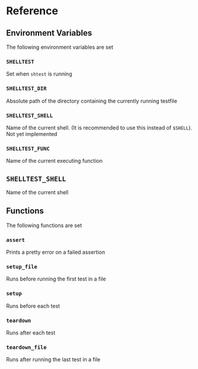 # Reference

## Environment Variables

The following environment variables are set

### `SHELLTEST`

Set when `shtest` is running

### `SHELLTEST_DIR`

Absolute path of the directory containing the currently running testfile

### `SHELLTEST_SHELL`

Name of the current shell. (It is recommended to use this instead of `$SHELL`). Not yet implemented

### `SHELLTEST_FUNC`

Name of the current executing function

## `SHELLTEST_SHELL`

Name of the current shell

## Functions

The following functions are set

### `assert`

Prints a pretty error on a failed assertion

### `setup_file`

Runs before running the first test in a file

### `setup`

Runs before each test

### `teardown`

Runs after each test

### `teardown_file`

Runs after running the last test in a file
